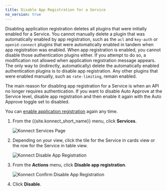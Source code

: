 ```yaml
---
title: Disable App Registration for a Service
no_version: true
---
```


Disabling application registration
deletes all plugins that were initially enabled for a Service. You cannot manually
delete a plugin that was automatically enabled by app registration, such as the
`acl` and `key-auth` or `openid-connect` plugins that
were automatically enabled in tandem when app registration was enabled.
When app registration is enabled, you cannot disable
those authentication plugins either. If you attempt to do so, a modification not
allowed when application registration message appears. The only way to (indirectly, automatically)
delete the automatically enabled authentication plugins is to disable app registration.
Any other plugins that were enabled manually, such as `rate-limiting`, remain enabled.

The main reason for disabling app registration for a Service is when an API
no longer requires authentication. If you want to disable Auto Approve at the
Service level, disable app registration and then enable it again with the Auto Approve
toggle set to disabled.

You can
[enable application registration](/konnect/dev-portal/administrators/app-registration/enable-app-reg)
again any time.

1. From the {{site.konnect_short_name}} menu, click **Services**.

   ![Konnect Services Page](/assets/images/docs/konnect/konnect-services-page.png)

2. Depending on your view, click the tile for the Service in cards view or the row
   for the Service in table view.

   ![Konnect Disable App Registration](/assets/images/docs/konnect/konnect-disable-app-reg.png)

3. From the **Actions** menu, click **Disable app registration**.

   ![Konnect Confirm Disable App Registration](/assets/images/docs/konnect/konnect-confirm-disable-app-reg.png)

4. Click **Disable**.
